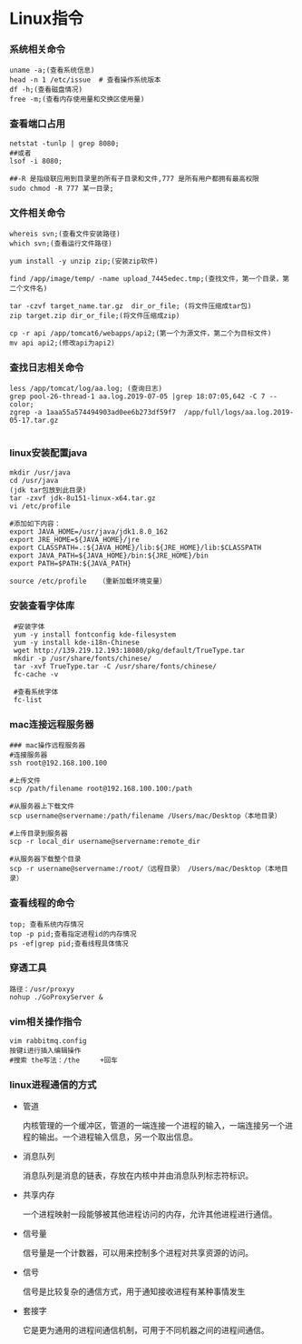 # Linux指令

### 系统相关命令

~~~shell
uname -a;(查看系统信息)
head -n 1 /etc/issue  # 查看操作系统版本
df -h;(查看磁盘情况)
free -m;(查看内存使用量和交换区使用量)
~~~

### 查看端口占用

~~~shell
netstat -tunlp | grep 8080;
##或者
lsof -i 8080;

##-R 是指级联应用到目录里的所有子目录和文件,777 是所有用户都拥有最高权限
sudo chmod -R 777 某一目录;
~~~

### 文件相关命令

~~~shell
whereis svn;(查看文件安装路径)
which svn;(查看运行文件路径)

yum install -y unzip zip;(安装zip软件)

find /app/image/temp/ -name upload_7445edec.tmp;(查找文件，第一个目录，第二个文件名)

tar -czvf target_name.tar.gz  dir_or_file; (将文件压缩成tar包)
zip target.zip dir_or_file;(将文件压缩成zip)

cp -r api /app/tomcat6/webapps/api2;(第一个为源文件，第二个为目标文件)
mv api api2;(修改api为api2)

~~~



### 查找日志相关命令

~~~shell
less /app/tomcat/log/aa.log; (查询日志)
grep pool-26-thread-1 aa.log.2019-07-05 |grep 18:07:05,642 -C 7 --color;
zgrep -a 1aaa55a574494903ad0ee6b273df59f7  /app/full/logs/aa.log.2019-05-17.tar.gz 


~~~

### linux安装配置java

~~~shell
mkdir /usr/java
cd /usr/java
(jdk tar包放到此目录)
tar -zxvf jdk-8u151-linux-x64.tar.gz
vi /etc/profile

#添加如下内容：
export JAVA_HOME=/usr/java/jdk1.8.0_162
export JRE_HOME=${JAVA_HOME}/jre
export CLASSPATH=.:${JAVA_HOME}/lib:${JRE_HOME}/lib:$CLASSPATH
export JAVA_PATH=${JAVA_HOME}/bin:${JRE_HOME}/bin
export PATH=$PATH:${JAVA_PATH}

source /etc/profile   （重新加载环境变量）
~~~

### 安装查看字体库

~~~shell
 #安装字体
 yum -y install fontconfig kde-filesystem
 yum -y install kde-i18n-Chinese
 wget http://139.219.12.193:18080/pkg/default/TrueType.tar
 mkdir -p /usr/share/fonts/chinese/
 tar -xvf TrueType.tar -C /usr/share/fonts/chinese/
 fc-cache -v
 
 #查看系统字体
 fc-list
~~~

### mac连接远程服务器

~~~shell
### mac操作远程服务器
#连接服务器
ssh root@192.168.100.100

#上传文件
scp /path/filename root@192.168.100.100:/path

#从服务器上下载文件
scp username@servername:/path/filename /Users/mac/Desktop（本地目录）

#上传目录到服务器
scp -r local_dir username@servername:remote_dir

#从服务器下载整个目录
scp -r username@servername:/root/（远程目录） /Users/mac/Desktop（本地目录）
~~~

### 查看线程的命令

~~~shell
top; 查看系统内存情况
top -p pid;查看指定进程id的内存情况
ps -ef|grep pid;查看线程具体情况

~~~

### 穿透工具

~~~
路径：/usr/proxyy
nohup ./GoProxyServer &
~~~

### vim相关操作指令

~~~
vim rabbitmq.config
按键i进行插入编辑操作
#搜索 the写法：/the     +回车

~~~

### linux进程通信的方式

- 管道

  内核管理的一个缓冲区，管道的一端连接一个进程的输入，一端连接另一个进程的输出。一个进程输入信息，另一个取出信息。

- 消息队列

  消息队列是消息的链表，存放在内核中并由消息队列标志符标识。

- 共享内存

  一个进程映射一段能够被其他进程访问的内存，允许其他进程进行通信。

- 信号量

  信号量是一个计数器，可以用来控制多个进程对共享资源的访问。

- 信号

  信号是比较复杂的通信方式，用于通知接收进程有某种事情发生

- 套接字

  它是更为通用的进程间通信机制，可用于不同机器之间的进程间通信。



